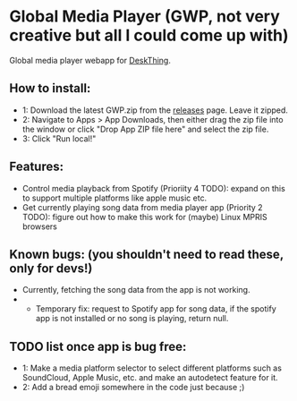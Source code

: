# Global Media Player (GWP, not very creative but all I could come up with)

Global media player webapp for <a href="https://github.com/ItsRiprod/DeskThing">DeskThing</a>. 

## How to install:
- 1: Download the latest GWP.zip from the <a href="https://github.com/RandomDebugGuy/DeskThing-GMP.git">releases</a> page. Leave it zipped.
- 2: Navigate to Apps > App Downloads, then either drag the zip file into the window or click "Drop App ZIP file here" and select the zip file.
- 3: Click "Run local!"

## Features: 
- Control media playback from Spotify (Prioriity 4 TODO): expand on this to support multiple platforms like apple music etc.
- Get currently playing song data from media player app (Priority 2 TODO): figure out how to make this work for (maybe) Linux MPRIS browsers

## Known bugs: (you shouldn't need to read these, only for devs!)
- Currently, fetching the song data from the app is not working.
- - Temporary fix: request to Spotify app for song data, if the spotify app is not installed or no song is playing, return null.

## TODO list once app is bug free:
- 1: Make a media platform selector to select different platforms such as SoundCloud, Apple Music, etc. and make an autodetect feature for it.
- 2: Add a bread emoji somewhere in the code just because ;) 